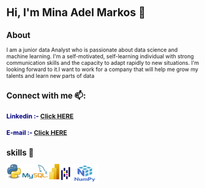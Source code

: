 # **Hi, I'm Mina Adel Markos 👋**

## About 


I am a junior data Analyst who is 
passionate about data science and 
machine learning. I'm a 
self-motivated, self-learning 
individual with strong 
communication skills and the 
capacity to adapt rapidly to new 
situations. I'm looking forward to 
it.I want to work for a company 
that will help me grow my talents 
and learn new parts of data 

## Connect with me 📫:

<h3><b><span style="color:navy">Linkedin :- </span><a href='https://www.linkedin.com/in/mina-markos-343b8b171/'><b>Click HERE</b></a> </b></h3>  

<h3><b><span style="color:navy">E-mail :- </span><a href='mina.markos6565@gmail.com'><b>Click HERE</b></a> </b></h3>  



## skills 👀

<center>
<img align="left" width="40" height="40" src="Python.svg.png">
<img align="left" width="70" height="40" src="mysql.jpeg">
<img align="left" width="30" height="40" src="powerpi.png">
<img align="left" width="30" height="50" src="pandas.png">
<img align="left" width="70" height="50" src="numpy.png">

</center>



